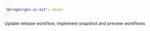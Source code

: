 ```yaml
---
'@aragon/gov-ui-kit': minor
---
```


Update release workflow, implement snapshot and preview workflows
